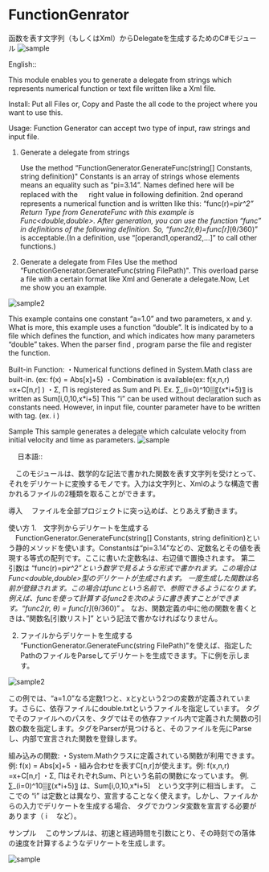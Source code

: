 # FunctionGenrator
函数を表す文字列（もしくはXml）からDelegateを生成するためのC#モジュール
![sample](https://user-images.githubusercontent.com/46702789/51844951-dbe83300-2359-11e9-8811-5c27601b1d80.PNG)


English::

This module enables you to generate a delegate from strings which represents numerical function or text file written like a Xml file. 

Install:
 Put all Files or, Copy and Paste the all code to the project where you want to use this.

Usage:
 Function Generator can accept two type of input, raw strings and input file.

1. Generate a delegate from strings

      Use the method “FunctionGenerator.GenerateFunc(string[] Constants, string definition)"
   Constants is an array of strings whose elements means an equality such as “pi=3.14”. Names defined here will be replaced with the 　
   right value in following definition.
     2nd operand represents a numerical function and is written like this: “func(r)=pi*r^2”
   Return Type from GenerateFunc with this example is Func<double,double>.
     After generation, you can use the function “func” in definitions of the following definition. So,
   “func2(r,θ)=func[r]*(θ/360)” is acceptable.(In a definition, use “[operand1,operand2,…]” to call other functions.)

2. Generate a delegate from Files
    Use the method “FunctionGenerator.GenerateFunc(string FilePath)". This overload parse a file with a certain format like Xml and Generate a delegate.Now, Let me show you an example.

![sample2](https://user-images.githubusercontent.com/46702789/51845302-a728ab80-235a-11e9-84ab-f19600a41808.PNG)

 This example contains one constant “a=1.0” and two parameters, x and y. What is more, this example uses a function “double”. It is indicated by <path> to a file which defines the function, and <Type> which indicates how many parameters “double” takes. When the parser find <dependence>, program parse the file and register the function.
 

Built-in Function:
  ・Numerical functions defined in System.Math class are built-in. (ex: f(x) = Abs[x]+5)
  ・Combination is available(ex: f(x,n,r) =x+C[n,r] )
  ・Σ, Π is registered as Sum and Pi.
    Ex. ∑_(i=0)^10▒〖(x\*i+5)〗 is written as Sum[i,0,10,x\*i+5]
  This “i” can be used without declaration such as constants need. However, in input file, counter parameter have to be written with <counter> tag. (ex. <counter> i </counter>)

Sample
This sample generates a delegate which calculate velocity from initial velocity and time as parameters.
![sample](https://user-images.githubusercontent.com/46702789/51844951-dbe83300-2359-11e9-8811-5c27601b1d80.PNG)
 

 
日本語::

　このモジュールは、数学的な記法で書かれた関数を表す文字列を受けとって、それをデリケートに変換するモノです。入力は文字列と、Xmlのような構造で書かれるファイルの2種類を取ることができます。

導入
　ファイルを全部プロジェクトに突っ込めば、とりあえず動きます。

使い方
1.　文字列からデリケートを生成する
　FunctionGenerator.GenerateFunc(string[] Constants, string definition)という静的メソッドを使います。Constantsは“pi=3.14”などの、定数名とその値を表現する等式の配列です。ここに書いた定数名は、右辺値で置換されます。
   第二引数は “func(r)=pi*r^2”という数学で見るような形式で書かれます。この場合は
Func<double,double>型のデリケートが生成されます。
  一度生成した関数は名前が登録されます。この場合はfuncという名前で、参照できるようになります。例えば、funcを使って計算するfunc2を次のように書き表すことができます。“func2(r, θ) = func[r]*(θ/360)” 。
なお、関数定義の中に他の関数を書くときは、”関数名[引数リスト]” という記法で書かなければなりません。

2. ファイルからデリケートを生成する
   “FunctionGenerator.GenerateFunc(string FilePath)"を使えば、指定したPathのファイルをParseしてデリケートを生成できます。下に例を示します。
   
![sample2](https://user-images.githubusercontent.com/46702789/51845302-a728ab80-235a-11e9-84ab-f19600a41808.PNG)

 この例では、“a=1.0”なる定数1つと、xとyという2つの変数が定義されています。さらに、依存ファイルにdouble.txtというファイルを指定しています。<path> タグでそのファイルへのパスを、<Type>タグではその依存ファイル内で定義された関数の引数の数を指定します。<dependence>タグをParserが見つけると、そのファイルを先にParseし、内部で宣言された関数を登録します。

組み込みの関数:
  ・System.Mathクラスに定義されている関数が利用できます。例: f(x) = Abs[x]+5
  ・組み合わせを表すC[n,r]が使えます。例: f(x,n,r) =x+C[n,r] 
  ・Σ, ΠはそれぞれSum、Piという名前の関数になっています。
    例. ∑_(i=0)^10▒〖(x\*i+5)〗 は、Sum[i,0,10,x\*i+5]　という文字列に相当します。
  ここでの “i” は定数とは異なり、宣言することなく使えます。しかし、ファイルからの入力でデリケートを生成する場合、<counter> タグでカウンタ変数を宣言する必要があります（ <counter> i </counter>　など）。

サンプル
　このサンプルは、初速と経過時間を引数にとり、その時刻での落体の速度を計算するようなデリケートを生成します。
 
![sample](https://user-images.githubusercontent.com/46702789/51844951-dbe83300-2359-11e9-8811-5c27601b1d80.PNG)
 

